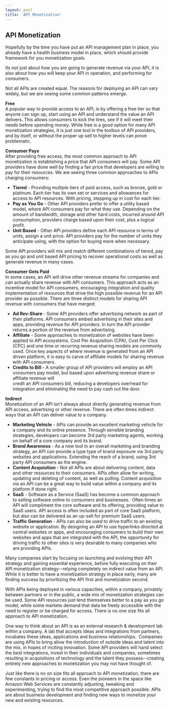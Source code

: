 ```yaml
---
layout: post
title: 'API Monetization'
---
```

<h2>API Monetization</h2>
<p>Hopefully by the time you have put an API management plan in place, you already have a health business model in place, which should provide framework for you monetization goals.</p>
<p>Its not just about how you are going to generate revenue via your API, it is also about how you will keep your API in operation, and performing for consumers.</p>
<p>Not all APIs are created equal. The reasons for deploying an API can vary widely, but we are seeing some common patterns emerge.</p>
<p class="p1"><strong>Free</strong><br />A popular way to provide access to an API, is by offering a free tier so that anyone can sign up, start using an API and understand the value an API delivers. This allows consumers to kick the tires, see if it will meet their needs before spending money. While free is a good option for many API monetization strategies, it is just one tool in the toolbox of API providers, and by itself, or without the proper up sell to higher levels can prove problematic.</p>
<p class="p1"><strong>Consumer Pays</strong><br />After providing free access, the most common approach to API monetization is establishing a price that API consumers will pay. Some API providers have done well by finding a fair price that developers are willing to pay for their resources. We are seeing three common approaches to APIs charging consumers:</p>
<ul class="ul1">
<li class="li1"><strong>Tiered</strong> - Providing multiple tiers of paid access, such as bronze, gold or platinum. Each tier has its own set or services and allowances for access to API resources. With pricing, stepping up in cost for each tier.</li>
<li class="li1"><strong>Pay as You Go</strong> - Other API providers prefer to offer a utility based model, where API consumers pay for what they use. Depending on the amount of bandwidth, storage and other hard costs, incurred around API consumption, providers charge based upon their cost, plus a logical profit.</li>
<li class="li1"><strong>Unit Based</strong> - Other API providers define each API resource in terms of units, assign a unit price. API providers pay for the number of units they anticipate using, with the option for buying more when necessary.</li>
</ul>
<p class="p1">Some API providers will mix and match different combinations of tiered, pay as you go and unit based API pricing to recover operational costs as well as generate revenue in many cases.&nbsp;</p>
<p class="p1"><strong>Consumer Gets Paid</strong><br />In some cases, an API will drive other revenue streams for companies and can actually share revenue with API consumers. This approach acts as an incentive model for API consumers, encouraging integration and quality implementation of resources that drive the high possible revenue for an API provider as possible. There are three distinct models for sharing API revenue with consumers that have merged:</p>
<ul class="ul1">
<li class="li1"><strong>Ad Rev-Share </strong>- Some API providers offer advertising network as part of their platforms. API consumers embed advertising in their sites and apps, providing revenue for API providers. In turn the API provider returns a portion of the revenue from advertising.</li>
<li class="li1"><strong>Affiliate</strong> - Some approaches to monetization of websites have been applied to API ecosystems. Cost Per Acquisition (CPA), Cost Per Click (CPC) and one time or recurring revenue sharing models are commonly used. Once key aspects of where revenue is generated from an API driven platform, it is easy to carve of affiliate models for sharing revenue with API consumers.</li>
<li class="li1"><strong>Credits to Bill </strong>- A smaller group of API providers will employ an API consumers pay model, but based upon advertising revenue share or affiliate revenue will <br />credit an API consumers bill, reducing a developers overhead for integration and eliminating the need to pay cash out the door.</li>
</ul>
<p class="p1"><strong>Indirect</strong><br />Monetization of an API isn't always about directly generating revenue from API access, advertising or other revenue. There are often times indirect ways that an API can deliver value to a company.&nbsp;</p>
<ul class="ul1">
<li class="li1"><strong>Marketing Vehicle</strong> - APIs can provide an excellent marketing vehicle for a company and its online presence. Through sensible branding strategies, developers can become 3rd party marketing agents, working on behalf of a core company and its brand.</li>
<li class="li1"><strong>Brand Awareness </strong>- As a new tool in an overall marketing and branding strategy, an API can provide a type type of brand exposure via 3rd party websites and applications. Extending the reach of a brand, using 3rd party API consumers as the engine.</li>
<li class="li1"><strong>Content Acquisition </strong>- Not all APIs are about delivering content, data and other resources to their consumers. APIs often allow for writing, updating and deleting of content, as well as pulling. Content acquisition via an API can be a great way to build value within a company and its platform if done right.</li>
<li class="li1"><strong>SaaS</strong> - Software as a Service (SaaS) has become a common approach to selling software online to consumers and businesses. &nbsp;Often times an API will compliment the core software and its offering, providing value to SaaS users. API access is often included as part of core SaaS platform, but also can be delivered as an up-sell for premium SaaS users. </li>
<li class="li1"><strong>Traffic Generation</strong> - APIs can also be used to drive traffic to an existing website or application. By designing an API to use hyperlinks directed at central websites or apps, and encouraging consumers to build their own websites and apps that are integrated with the API, the opportunity for driving traffic to other sites is very desirable to many companies who are providing APIs.</li>
</ul>
<p>Many companies start by focusing on launching and evolving their API strategy and gaining essential experience, before fully executing on their API monetization strategy--relying completely on indirect value from an API. While it is better to have a monetization strategy in place early, many are finding success by prioritizing the API first and monetziation second.</p>
<p class="p1">With APIs being deployed in various capacities, within a company, privately between partners or in the public, a wide mix of monetization strategies can be used. Some API resources just lend themselves better to a pay as you go model, while some markets demand that data be freely accessible with the need to register or be charged for access. There is no one size fits all approach to API monetization.</p>
<p class="p1">One way to think about an API is as an external research &amp; development lab within a company. A lab that accepts ideas and integrations from partners, incubates these ideas, applications and business relationships. &nbsp;Companies are using APIs to bring allow the introduction of outside ideas and talent into the mix, in hopes of inciting innovation. Some API providers will hand select the best integrations, invest in their individuals and companies, sometimes resulting in acquisitions of technology and the talent they possess--creating entirely new approaches to monetization you may not have thought of.</p>
<p style="page-break-after: always;">Just like there is no on size fits all approach to API monetization, there are few constants in pricing or access. Even the pioneers in the space like Amazon Web Services are constantly adjusting, tweaking and experimenting, trying to find the most competitive approach possible. APIs are about business development and finding new ways to monetize your new and existing resources.</p>